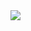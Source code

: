 <img src="https://upload.wikimedia.org/wikipedia/commons/thumb/b/b5/Xatar_-_2018_-_6.JPG/220px-Xatar_-_2018_-_6.JPG">
